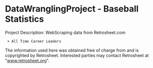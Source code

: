 # DataWranglingProject - Baseball Statistics

Project Description: 
     WebScraping data from Retrosheet.com
     
     + All Time Career Leaders
     
     

   The information used here was obtained free of
     charge from and is copyrighted by Retrosheet.  Interested
     parties may contact Retrosheet at "www.retrosheet.org".
